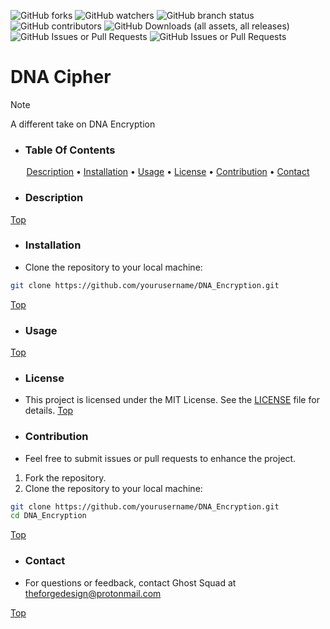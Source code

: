<p align="center">
 <a
![GitHub Repo stars](https://img.shields.io/github/stars/BHQST/DNA_Encryption)
 </a>

![GitHub forks](https://img.shields.io/github/forks/BHQST/DNA_Encryption)
![GitHub watchers](https://img.shields.io/github/watchers/BHQST/DNA_Encryption)
![GitHub branch status](https://img.shields.io/github/checks-status/BHQST/DNA_Encryption/main)
![GitHub contributors](https://img.shields.io/github/contributors-anon/BHQST/DNA_Encryption)
![GitHub Downloads (all assets, all releases)](https://img.shields.io/github/downloads/BHQST/DNA_Encryption/total)
![GitHub Issues or Pull Requests](https://img.shields.io/github/issues/BHQST/DNA_Encryption)
![GitHub Issues or Pull Requests](https://img.shields.io/github/issues-pr/BHQST/DNA_Encryption)
</p>

# DNA Cipher
 > [!NOTE]
 > A different take on DNA Encryption 

 - ### Table Of Contents
<p align="center">
  <a href="#Description">Description</a> •
  <a href="#Installation">Installation</a> • 
 <a
 href="#Usage">Usage</a> •
  <a href="#License">License</a> •
  <a href="#Contribution">Contribution</a> •
<a href="#Contact">Contact</a>
</p>


 - ### Description
[Top](#Table-Of-Contents)
 - ### Installation 
  - Clone the repository to your local machine:

```bash
git clone https://github.com/yourusername/DNA_Encryption.git
```
[Top](#Table-Of-Contents)

 - ### Usage
[Top](#Table-Of-Contents)
 - ### License

  - This project is licensed under the MIT License. See the [LICENSE](LINCENSE) file for details.
[Top](#Table-Of-Contents)

 - ### Contribution
  - Feel free to submit issues or pull requests to enhance the project.

  1. Fork the repository.
  2. Clone the repository to your local machine:
```bash
git clone https://github.com/yourusername/DNA_Encryption.git
cd DNA_Encryption 
```
[Top](#Table-Of-Contents)


 - ### Contact
  - For questions or feedback, contact Ghost Squad at theforgedesign@protonmail.com

[Top](#Table-Of-Contents)
